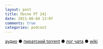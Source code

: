 ```yaml
---
layout: post
title: После РТ 241
date: 2011-06-04 13:07
comments: true
categories: podcast
---
```

[аудио](http://cdn.radio-t.com/rt241post.mp3) ● [пиратский torrent](http://pirates.radio-t.com/torrents/rt241post.mp3.torrent) ● [лог чата](http://chat.radio-t.com/logs/radio-t-241.html) ● [wiki](http://wiki.radio-t.com/%D0%9F%D0%BE%D1%81%D0%BB%D0%B5_%D0%A0%D0%A2_241)<audio src="http://cdn.radio-t.com/rt241post.mp3" preload="none">
